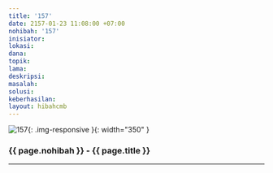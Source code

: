 ```yaml
---
title: '157'
date: 2157-01-23 11:08:00 +07:00
nohibah: '157'
inisiator:
lokasi:
dana:
topik:
lama:
deskripsi:
masalah:
solusi:
keberhasilan:
layout: hibahcmb
---
```


![157](/static/img/hibahcmb/157.png){: .img-responsive }{: width="350" }

### {{ page.nohibah }} - {{ page.title }}

---

